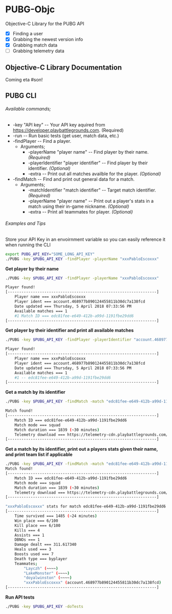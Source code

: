 # PUBG-Objc
Objective-C Library for the PUBG API

- [x] Finding a user
- [x] Grabbing the newest version info
- [x] Grabbing match data
- [ ] Grabbing telemetry data

## Objective-C Library Documentation 
Coming eta #son!

## PUBG CLI 
###### Available commands;

- -key "API key" -- Your API key aquired from https://developer.playbattlegrounds.com. (Required)
- -run -- Run basic tests (get user, match data, etc.)
- -findPlayer -- Find a player.
	- Arguments;
		- -playerName "player name" -- Find player by their name. *(Required)*
		- -playerIdentifier "player identifier" -- Find player by their identifier. *(Optional)*
		- -extra -- Print out all matches availble for the player. *(Optional)*
- -findMatch -- Find and print out general data for a match. 
    - Arguments;
		- -matchIdentifier "match identifier" -- Target match identifier. *(Required)*
		- -playerName "player name" -- Print out a player's stats in a match using their in-game nickname. *(Optional)*
		- -extra -- Print all teammates for player. *(Optional)*

###### Examples and Tips
Store your API Key in an envoirnment variable so you can easily reference it when running the CLI

```bash
export PUBG_API_KEY="SOME_LONG_API_KEY"
./PUBG -key $PUBG_API_KEY -findPlayer -playerName "xxxPabloEscoxxx"
```

**Get player by their name**
```bash
./PUBG -key $PUBG_API_KEY -findPlayer -playerName "xxxPabloEscoxxx"

Player found!
[-----------------------------------------------------------------]
	Player name === xxxPabloEscoxxx
	Player ident === account.468977b890124455811b30dc7a138fcd
	Date updated === Thursday, 5 April 2018 07:33:56 PM
	Available matches === 1
	#1 Match ID === edc81fee-e649-412b-a99d-1191fbe29dd6
[-----------------------------------------------------------------]
```

**Get player by their identifier and print all available matches**
```bash
./PUBG -key $PUBG_API_KEY -findPlayer -playerIdentifier "account.468977b890124455811b30dc7a138fcd" -extra

Player found!
[-----------------------------------------------------------------]
	Player name === xxxPabloEscoxxx
	Player ident === account.468977b890124455811b30dc7a138fcd
	Date updated === Thursday, 5 April 2018 07:33:56 PM
	Available matches === 1
	#1 -- edc81fee-e649-412b-a99d-1191fbe29dd6
[-----------------------------------------------------------------]
```

**Get a match by its identifier**
```bash
./PUBG -key $PUBG_API_KEY -findMatch -match "edc81fee-e649-412b-a99d-1191fbe29dd6"

Match found!
[-----------------------------------------------------------------]
	Match ID === edc81fee-e649-412b-a99d-1191fbe29dd6
	Match mode === squad
	Match duration === 1839 (~30 minutes)
	Telemetry download === https://telemetry-cdn.playbattlegrounds.com/bluehole-pubg/pc-na/2018/04/05/19/33/46594560-3908-11e8-8f50-0a586466e49f-telemetry.json
[-----------------------------------------------------------------]
```

**Get a match by its identifier, print out a players stats given their name, and print team list if applicable**
```bash
./PUBG -key $PUBG_API_KEY -findMatch -match "edc81fee-e649-412b-a99d-1191fbe29dd6" -playerName "xxxPabloEscoxxx" -extra
Match found!
[-----------------------------------------------------------------]
	Match ID === edc81fee-e649-412b-a99d-1191fbe29dd6
	Match mode === squad
	Match duration === 1839 (~30 minutes)
	Telemetry download === https://telemetry-cdn.playbattlegrounds.com/bluehole-pubg/pc-na/2018/04/05/19/33/46594560-3908-11e8-8f50-0a586466e49f-telemetry.json
[-----------------------------------------------------------------]

"xxxPabloEscoxxx" stats for match edc81fee-e649-412b-a99d-1191fbe29dd6
[-----------------------------------------------------------------]
	Time survived === 1485 (~24 minutes)
	Win place === 6/100
	Kill place === 6/100
	Kills === 4
	Assists === 1
	DBNOs === 1
	Damage dealt === 311.617340
	Heals used === 3
	Boosts used === 7
	Death type === byplayer
	Teammates;
		"Layczh" (~~~~)
		"LakeMonster" (~~~~)
		"doyalwinston" (~~~~)
		"xxxPabloEscoxxx" (account.468977b890124455811b30dc7a138fcd)
[-----------------------------------------------------------------]
```

**Run API tests**
```bash
./PUBG -key $PUBG_API_KEY -doTests
```

